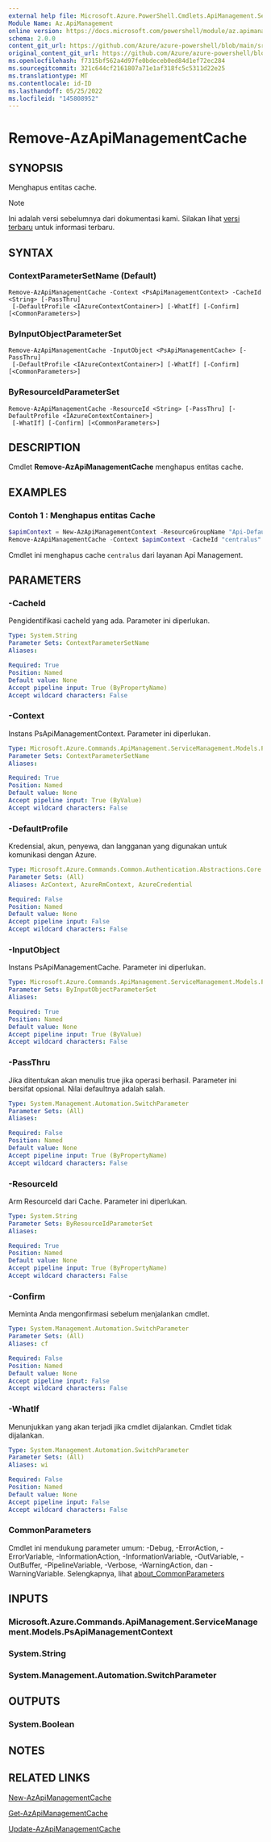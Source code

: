 ```yaml
---
external help file: Microsoft.Azure.PowerShell.Cmdlets.ApiManagement.ServiceManagement.dll-Help.xml
Module Name: Az.ApiManagement
online version: https://docs.microsoft.com/powershell/module/az.apimanagement/remove-azapimanagementcache
schema: 2.0.0
content_git_url: https://github.com/Azure/azure-powershell/blob/main/src/ApiManagement/ApiManagement/help/Remove-AzApiManagementCache.md
original_content_git_url: https://github.com/Azure/azure-powershell/blob/main/src/ApiManagement/ApiManagement/help/Remove-AzApiManagementCache.md
ms.openlocfilehash: f7315bf562a4d97fe0bdeceb0ed84d1ef72ec284
ms.sourcegitcommit: 321c644cf2161807a71e1af318fc5c5311d22e25
ms.translationtype: MT
ms.contentlocale: id-ID
ms.lasthandoff: 05/25/2022
ms.locfileid: "145808952"
---
```

# Remove-AzApiManagementCache

## SYNOPSIS
Menghapus entitas cache.

> [!NOTE]
>Ini adalah versi sebelumnya dari dokumentasi kami. Silakan lihat [versi terbaru](/powershell/module/az.apimanagement/remove-azapimanagementcache) untuk informasi terbaru.

## SYNTAX

### ContextParameterSetName (Default)
```
Remove-AzApiManagementCache -Context <PsApiManagementContext> -CacheId <String> [-PassThru]
 [-DefaultProfile <IAzureContextContainer>] [-WhatIf] [-Confirm] [<CommonParameters>]
```

### ByInputObjectParameterSet
```
Remove-AzApiManagementCache -InputObject <PsApiManagementCache> [-PassThru]
 [-DefaultProfile <IAzureContextContainer>] [-WhatIf] [-Confirm] [<CommonParameters>]
```

### ByResourceIdParameterSet
```
Remove-AzApiManagementCache -ResourceId <String> [-PassThru] [-DefaultProfile <IAzureContextContainer>]
 [-WhatIf] [-Confirm] [<CommonParameters>]
```

## DESCRIPTION
Cmdlet **Remove-AzApiManagementCache** menghapus entitas cache.

## EXAMPLES

### Contoh 1 : Menghapus entitas Cache
```powershell
$apimContext = New-AzApiManagementContext -ResourceGroupName "Api-Default-WestUS" -ServiceName "contoso"
Remove-AzApiManagementCache -Context $apimContext -CacheId "centralus"
```

Cmdlet ini menghapus cache `centralus` dari layanan Api Management.

## PARAMETERS

### -CacheId
Pengidentifikasi cacheId yang ada.
Parameter ini diperlukan.

```yaml
Type: System.String
Parameter Sets: ContextParameterSetName
Aliases:

Required: True
Position: Named
Default value: None
Accept pipeline input: True (ByPropertyName)
Accept wildcard characters: False
```

### -Context
Instans PsApiManagementContext.
Parameter ini diperlukan.

```yaml
Type: Microsoft.Azure.Commands.ApiManagement.ServiceManagement.Models.PsApiManagementContext
Parameter Sets: ContextParameterSetName
Aliases:

Required: True
Position: Named
Default value: None
Accept pipeline input: True (ByValue)
Accept wildcard characters: False
```

### -DefaultProfile
Kredensial, akun, penyewa, dan langganan yang digunakan untuk komunikasi dengan Azure.

```yaml
Type: Microsoft.Azure.Commands.Common.Authentication.Abstractions.Core.IAzureContextContainer
Parameter Sets: (All)
Aliases: AzContext, AzureRmContext, AzureCredential

Required: False
Position: Named
Default value: None
Accept pipeline input: False
Accept wildcard characters: False
```

### -InputObject
Instans PsApiManagementCache. Parameter ini diperlukan.

```yaml
Type: Microsoft.Azure.Commands.ApiManagement.ServiceManagement.Models.PsApiManagementCache
Parameter Sets: ByInputObjectParameterSet
Aliases:

Required: True
Position: Named
Default value: None
Accept pipeline input: True (ByValue)
Accept wildcard characters: False
```

### -PassThru
Jika ditentukan akan menulis true jika operasi berhasil.
Parameter ini bersifat opsional.
Nilai defaultnya adalah salah.

```yaml
Type: System.Management.Automation.SwitchParameter
Parameter Sets: (All)
Aliases:

Required: False
Position: Named
Default value: None
Accept pipeline input: True (ByPropertyName)
Accept wildcard characters: False
```

### -ResourceId
Arm ResourceId dari Cache. Parameter ini diperlukan.

```yaml
Type: System.String
Parameter Sets: ByResourceIdParameterSet
Aliases:

Required: True
Position: Named
Default value: None
Accept pipeline input: True (ByPropertyName)
Accept wildcard characters: False
```

### -Confirm
Meminta Anda mengonfirmasi sebelum menjalankan cmdlet.

```yaml
Type: System.Management.Automation.SwitchParameter
Parameter Sets: (All)
Aliases: cf

Required: False
Position: Named
Default value: None
Accept pipeline input: False
Accept wildcard characters: False
```

### -WhatIf
Menunjukkan yang akan terjadi jika cmdlet dijalankan.
Cmdlet tidak dijalankan.

```yaml
Type: System.Management.Automation.SwitchParameter
Parameter Sets: (All)
Aliases: wi

Required: False
Position: Named
Default value: None
Accept pipeline input: False
Accept wildcard characters: False
```

### CommonParameters
Cmdlet ini mendukung parameter umum: -Debug, -ErrorAction, -ErrorVariable, -InformationAction, -InformationVariable, -OutVariable, -OutBuffer, -PipelineVariable, -Verbose, -WarningAction, dan -WarningVariable. Selengkapnya, lihat [about_CommonParameters](http://go.microsoft.com/fwlink/?LinkID=113216)

## INPUTS

### Microsoft.Azure.Commands.ApiManagement.ServiceManagement.Models.PsApiManagementContext

### System.String

### System.Management.Automation.SwitchParameter

## OUTPUTS

### System.Boolean

## NOTES

## RELATED LINKS

[New-AzApiManagementCache](./New-AzApiManagementCache.md)

[Get-AzApiManagementCache](./Get-AzApiManagementCache.md)

[Update-AzApiManagementCache](./Update-AzApiManagementCache.md)
